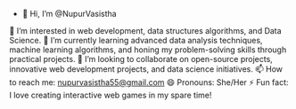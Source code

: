 - 👋 Hi, I’m @NupurVasistha

👀 I’m interested in web development, data structures algorithms, and Data Science.
🌱 I’m currently learning advanced data analysis techniques, machine learning algorithms, and honing my problem-solving skills through practical projects.
💞️ I’m looking to collaborate on open-source projects, innovative web development projects, and data science initiatives.
📫 How to reach me: nupurvasistha55@gmail.com
😄 Pronouns: She/Her
⚡ Fun fact: I love creating interactive web games in my spare time!
<!---
NupurVasistha/NupurVasistha is a ✨ special ✨ repository because its `README.md` (this file) appears on your GitHub profile.
You can click the Preview link to take a look at your changes.
--->
